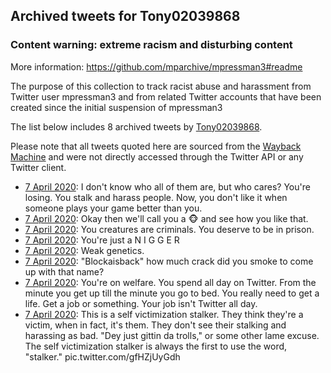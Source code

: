 ## Archived tweets for Tony02039868
### Content warning: extreme racism and disturbing content
More information: https://github.com/mparchive/mpressman3#readme


The purpose of this collection to track racist abuse and harassment from Twitter user mpressman3 and from related Twitter accounts that have been created since the initial suspension of mpressman3

The list below includes 8 archived tweets by
[Tony02039868](https://twitter.com/Tony02039868).



Please note that all tweets quoted here are sourced from the
[Wayback Machine](https://web.archive.org) and were not directly accessed through the Twitter API or
any Twitter client.



* [ 7 April 2020](https://web.archive.org/web/20200407040109/https://twitter.com/Tony02039868/status/1247373449053581313): I don't know who all of them are, but who cares? You're losing. You stalk and harass people. Now, you don't like it when someone plays your game better than you.
* [ 7 April 2020](https://web.archive.org/web/20200407035915/https://twitter.com/Tony02039868/status/1247372919149395969): Okay then we'll call you a 🐵 and see how you like that.
* [ 7 April 2020](https://web.archive.org/web/20200407035640/https://twitter.com/Tony02039868/status/1247372577925992449): You creatures are criminals. You deserve to be in prison.
* [ 7 April 2020](https://web.archive.org/web/20200407035708/https://twitter.com/Tony02039868/status/1247372366902185984): You're just a  N I G G E R
* [ 7 April 2020](https://web.archive.org/web/20200407035600/https://twitter.com/Tony02039868/status/1247372113331322883): Weak genetics.
* [ 7 April 2020](https://web.archive.org/web/20200407035440/https://twitter.com/Tony02039868/status/1247371732891176961): "Blockaisback" how much crack did you smoke to come up with that name?
* [ 7 April 2020](https://web.archive.org/web/20200407035247/https://twitter.com/Tony02039868/status/1247371441726726146): You're on welfare. You spend all day on Twitter. From the minute you get up till the minute you go to bed. You really need to get a life. Get a job or something. Your job isn't Twitter all day.
* [ 7 April 2020](https://web.archive.org/web/20200407034447/https://twitter.com/Tony02039868/status/1247369383107874816): This is a self victimization stalker. They think they're a victim, when in fact, it's them. They don't see their stalking and harassing as bad. "Dey just gittin da trolls," or some other lame excuse. The self victimization stalker is always the first to use the word, "stalker." pic.twitter.com/gfHZjUyGdh
